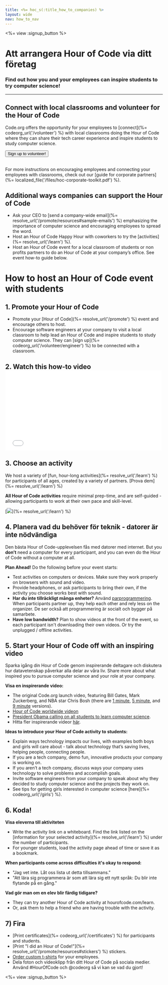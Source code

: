 ```yaml
---
title: <%= hoc_s(:title_how_to_companies) %>
layout: wide
nav: how_to_nav
---
```

<%= view :signup_button %>

# Att arrangera Hour of Code via ditt företag

### Find out how you and your employees can inspire students to try computer science!

* * *

## Connect with local classrooms and volunteer for the Hour of Code

Code.org offers the opportunity for your employees to [connect](%= codeorg_url('/volunteer') %) with local classrooms doing the Hour of Code where they can share their tech career experience and inspire students to study computer science.

<button>Sign up to volunteer!</button> <br /> <br /></p> 

For more instructions on encouraging employees and connecting your employees with classrooms, check out our [guide for corporate partners](%= localized_file('/files/hoc-corporate-toolkit.pdf') %).

## Additional ways companies can support the Hour of Code

- Ask your CEO to [send a company-wide email](%= resolve_url('/promote/resources#sample-emails') %) emphasizing the importance of computer science and encouraging employees to spread the word.
- Host an Hour of Code Happy Hour with coworkers to try the [activities](%= resolve_url('/learn') %).
- Host an Hour of Code event for a local classroom of students or non profits partners to do an Hour of Code at your company’s office. See event how-to guide below.

# How to host an Hour of Code event with students

## 1. Promote your Hour of Code

- Promote your [Hour of Code](%= resolve_url('/promote') %) event and encourage others to host.
- Encourage software engineers at your company to visit a local classroom to help lead an Hour of Code and inspire students to study computer science. They can [sign up](%= codeorg_url('/volunteer/engineer') %) to be connected with a classroom.

## 2. Watch this how-to video <iframe width="500" height="255" src="//www.youtube.com/embed/SrnvvWDm73k" frameborder="0" allowfullscreen mark="crwd-mark"></iframe> 

## 3. Choose an activity

We host a variety of [fun, hour-long activities](%= resolve_url('/learn') %) for participants of all ages, created by a variety of partners. [Prova dem](%= resolve_url('/learn') %)

**All Hour of Code activities** require minimal prep-time, and are self-guided - allowing participants to work at their own pace and skill-level.

[![](/images/fit-700/tutorials.png)](%= resolve_url('/learn') %)

## 4. Planera vad du behöver för teknik - datorer är inte nödvändiga

Den bästa Hour of Code-upplevelsen fås med datorer med internet. But you **don’t** need a computer for every participant, and you can even do the Hour of Code without a computer at all.

**Plan Ahead!** Do the following before your event starts:

- Test activities on computers or devices. Make sure they work properly on browsers with sound and video.
- Provide headphones, or ask participants to bring their own, if the activity you choose works best with sound.
- **Har du inte tillräckligt många enheter?** Använd [parprogrammering](https://www.youtube.com/watch?v=vgkahOzFH2Q). When participants partner up, they help each other and rely less on the organizer. De ser också att programmering är socialt och bygger på samarbete.
- **Have low bandwidth?** Plan to show videos at the front of the event, so each participant isn't downloading their own videos. Or try the unplugged / offline activities.

## 5. Start your Hour of Code off with an inspiring video

Sparka igång din Hour of Code genom inspirerande deltagare och diskutera hur datavetenskap påverkar alla delar av våra liv. Share more about what inspired you to pursue computer science and your role at your company.

**Visa en inspirerande video:**

- The original Code.org launch video, featuring Bill Gates, Mark Zuckerberg, and NBA star Chris Bosh (there are [1 minute](https://www.youtube.com/watch?v=qYZF6oIZtfc), [5 minute](https://www.youtube.com/watch?v=nKIu9yen5nc), and [9 minute](https://www.youtube.com/watch?v=dU1xS07N-FA) versions).
- [Hour of Code worldwide videon](https://www.youtube.com/watch?v=KsOIlDT145A)
- [President Obama calling on all students to learn computer science](https://www.youtube.com/watch?v=6XvmhE1J9PY).
- Hitta fler inspirerande videor [här](https://www.youtube.com/playlist?list=PLzdnOPI1iJNfpD8i4Sx7U0y2MccnrNZuP).

**Ideas to introduce your Hour of Code activity to students:**

- Explain ways technology impacts our lives, with examples both boys and girls will care about - talk about technology that’s saving lives, helping people, connecting people.
- If you are a tech company, demo fun, innovative products your company is working on.
- If you aren’t a tech company, discuss ways your company uses technology to solve problems and accomplish goals.
- Invite software engineers from your company to speak about why they decided to study computer science and the projects they work on.
- See tips for getting girls interested in computer science [here](%= codeorg_url('/girls') %).

## 6. Koda!

**Visa eleverna till aktiviteten**

- Write the activity link on a whiteboard. Find the link listed on the [information for your selected activity](%= resolve_url('/learn') %) under the number of participants.
- For younger students, load the activity page ahead of time or save it as a bookmark.

**When participants come across difficulties it's okay to respond:**

- "Jag vet inte. Låt oss lista ut detta tillsammans."
- "Att lära sig programmera är som att lära sig ett nytt språk: Du blir inte flytande på en gång."

**Vad gör man om en elev blir färdig tidigare?**

- They can try another Hour of Code activity at hourofcode.com/learn.
- Or, ask them to help a friend who are having trouble with the activity.

## 7) Fira

- [Print certificates](%= codeorg_url('/certificates') %) for participants and students.
- [Print "I did an Hour of Code!"](%= resolve_url('/promote/resources#stickers') %) stickers.
- [Order custom t-shirts](http://blog.code.org/post/132608499493/hour-of-code-shirts-and-more) for your employees.
- Dela foton och videoklipp från ditt Hour of Code på sociala medier. Använd #HourOfCode och @codeorg så vi kan se vad du gjort!

<%= view :signup_button %>